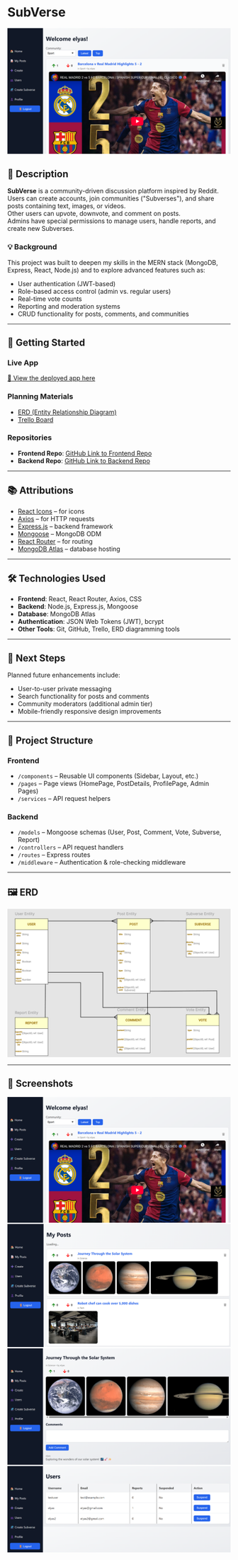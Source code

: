 # SubVerse

![Homepage](images/SC-P4-HomePage.png)

## 📖 Description
**SubVerse** is a community-driven discussion platform inspired by Reddit.  
Users can create accounts, join communities ("Subverses"), and share posts containing text, images, or videos.  
Other users can upvote, downvote, and comment on posts.  
Admins have special permissions to manage users, handle reports, and create new Subverses.

### 💡 Background
This project was built to deepen my skills in the MERN stack (MongoDB, Express, React, Node.js) and to explore advanced features such as:
- User authentication (JWT-based)
- Role-based access control (admin vs. regular users)
- Real-time vote counts
- Reporting and moderation systems
- CRUD functionality for posts, comments, and communities

---

## 🚀 Getting Started

### **Live App**
[🔗 View the deployed app here](https://subverse.surge.sh)

### **Planning Materials**
- [ERD (Entity Relationship Diagram)](https://www.figma.com/design/AMxEAaQu1YFb0yMj5VgSap/SubVerse-ERD?node-id=0-1&t=QkUAyqmhdBFewtsf-1)  
- [Trello Board](https://trello.com/invite/b/689a1368ff2761eec6701321/ATTIa3a3b2f79b96e214de6d8eb3eb453e6c794277F0/subverse-planning-board)

### **Repositories**
- **Frontend Repo**: [GitHub Link to Frontend Repo](https://github.com/elyasalsaffar/SubVerse-FE)  
- **Backend Repo**: [GitHub Link to Backend Repo](https://github.com/elyasalsaffar/SubVerse-BE)

---

## 📚 Attributions
- [React Icons](https://react-icons.github.io/react-icons/) – for icons
- [Axios](https://axios-http.com/) – for HTTP requests
- [Express.js](https://expressjs.com/) – backend framework
- [Mongoose](https://mongoosejs.com/) – MongoDB ODM
- [React Router](https://reactrouter.com/) – for routing
- [MongoDB Atlas](https://www.mongodb.com/atlas) – database hosting

---

## 🛠 Technologies Used
- **Frontend**: React, React Router, Axios, CSS
- **Backend**: Node.js, Express.js, Mongoose
- **Database**: MongoDB Atlas
- **Authentication**: JSON Web Tokens (JWT), bcrypt
- **Other Tools**: Git, GitHub, Trello, ERD diagramming tools

---

## 📌 Next Steps
Planned future enhancements include:
- User-to-user private messaging
- Search functionality for posts and comments
- Community moderators (additional admin tier)
- Mobile-friendly responsive design improvements

---

## 📂 Project Structure
### **Frontend**
- `/components` – Reusable UI components (Sidebar, Layout, etc.)
- `/pages` – Page views (HomePage, PostDetails, ProfilePage, Admin Pages)
- `/services` – API request helpers

### **Backend**
- `/models` – Mongoose schemas (User, Post, Comment, Vote, Subverse, Report)
- `/controllers` – API request handlers
- `/routes` – Express routes
- `/middleware` – Authentication & role-checking middleware

---

## 🖼 ERD
![ERD](images/Screenshot-P4-ERD.png)

---

## 📸 Screenshots
![Homepage](images/SC-P4-HomePage.png)  
![My Posts 1](images/SC-P4-MyPosts.png)  
![My Posts 2](images/SC-P4-MyPosts2.png)  
![Users Page](images/SC-P4-Users.png)